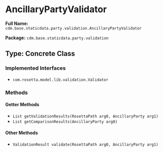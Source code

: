# AncillaryPartyValidator

**Full Name:** `cdm.base.staticdata.party.validation.AncillaryPartyValidator`

**Package:** `cdm.base.staticdata.party.validation`

## Type: Concrete Class

### Implemented Interfaces

- `com.rosetta.model.lib.validation.Validator`

### Methods

#### Getter Methods

- `List getValidationResults(RosettaPath arg0, AncillaryParty arg1)`
- `List getComparisonResults(AncillaryParty arg0)`

#### Other Methods

- `ValidationResult validate(RosettaPath arg0, AncillaryParty arg1)`

